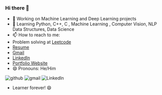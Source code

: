 ### Hi there 👋



- 🔭 Working on Machine Learning and Deep Learning projects
- 🌱 Learning Python, C++, C , Machine Learning , Computer Vision, NLP Data Structures, Data Science
- 📫 How to reach to me: 
- Problem solving at [Leetcode](https://leetcode.com/sinhayush29/)
- [Resume](https://drive.google.com/file/d/1efhjP4vhgUdUyu26gAbpcPGTdSlX91xI/view?usp=drive_link)
- [Gmail](https://sinhaayush0829@gmail.com)
- [LinkedIn](https://www.linkedin.com/in/ayush-sinha-042a69192/)
- [Portfolio Website](https://sinhaayush0829.wixsite.com/thatsme)
- 😄 Pronouns: He/Him

![github](https://img.shields.io/badge/GitHub-000000?style=for-the-badge&logo=GitHub&logoColor=white)
![gmail](https://img.shields.io/badge/Gmail-D14836?style=for-the-badge&logo=gmail&logoColor=white)
![LinkedIn](https://img.shields.io/badge/LinkedIn-0077B5?style=for-the-badge&logo=linkedin&logoColor=white)

- Learner forever! 😄 
